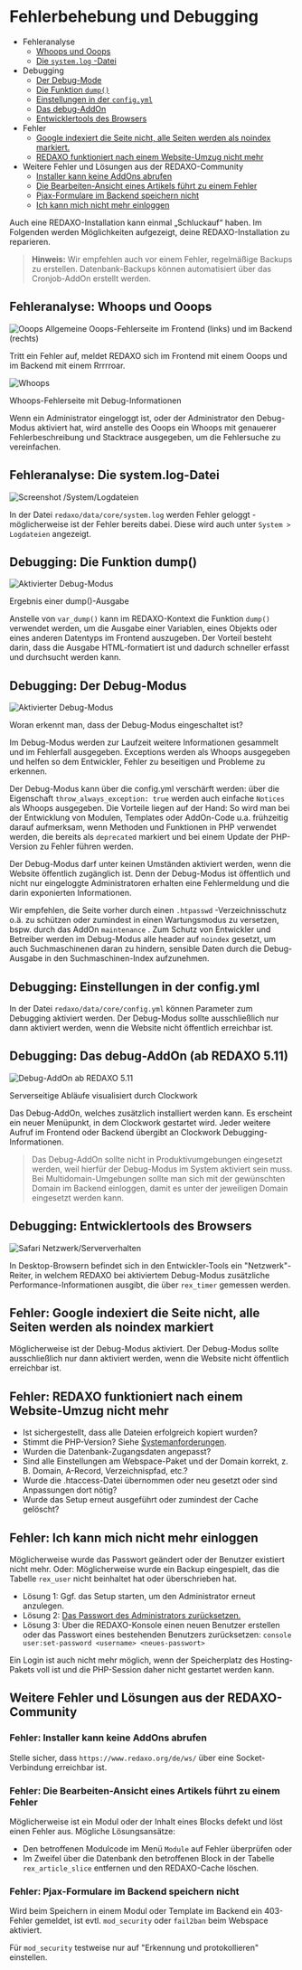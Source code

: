 # Fehlerbehebung und Debugging

* Fehleranalyse
  + [Whoops und Ooops](#ooops)
  + [Die `system.log` -Datei](#systemlog)
* Debugging
  + [Der Debug-Mode](#debugmode)
  + [Die Funktion `dump()` ](#dump)
  + [Einstellungen in der `config.yml` ](#configyml)
  + [Das debug-AddOn](#debugaddon)
  + [Entwicklertools des Browsers](#browser)
* Fehler
  + [Google indexiert die Seite nicht, alle Seiten werden als noindex markiert.](#googleindex)
  + [REDAXO funktioniert nach einem Website-Umzug nicht mehr](#moved)
* Weitere Fehler und Lösungen aus der REDAXO-Community
  + [Installer kann keine AddOns abrufen](#installer)
  + [Die Bearbeiten-Ansicht eines Artikels führt zu einem Fehler](#cture-edit-error)
  + [Pjax-Formulare im Backend speichern nicht](#pjax)
  + [Ich kann mich nicht mehr einloggen](#login)

Auch eine REDAXO-Installation kann einmal „Schluckauf“ haben. Im Folgenden werden Möglichkeiten aufgezeigt, deine REDAXO-Installation zu reparieren.

> **Hinweis:** Wir empfehlen auch vor einem Fehler, regelmäßige Backups zu erstellen. Datenbank-Backups können automatisiert über das Cronjob-AddOn erstellt werden.

<a name="ooops"></a>

## Fehleranalyse: Whoops und Ooops

![Ooops](/assets/v5.10.0-debug_ooops.png) Allgemeine Ooops-Fehlerseite im Frontend (links) und im Backend (rechts)

Tritt ein Fehler auf, meldet REDAXO sich im Frontend mit einem Ooops und im Backend mit einem Rrrrroar.

![Whoops](/assets/v5.10.0-debug_whooops.png)

 Whoops-Fehlerseite mit Debug-Informationen

Wenn ein Administrator eingeloggt ist, oder der Administrator den Debug-Modus aktiviert hat, wird anstelle des Ooops ein Whoops mit genauerer Fehlerbeschreibung und Stacktrace ausgegeben, um die Fehlersuche zu vereinfachen.

<a name="systemlog"></a>

## Fehleranalyse: Die **system.log**-Datei

![Screenshot /System/Logdateien](/assets/v5.10.0-debug_syslog.png)

In der Datei `redaxo/data/core/system.log` werden Fehler geloggt - möglicherweise ist der Fehler bereits dabei. Diese wird auch unter `System > Logdateien` angezeigt.

<a name="dump"></a>

## Debugging: Die Funktion **dump()**

![Aktivierter Debug-Modus](/assets/v5.10.0_debug_dump.png)

Ergebnis einer dump()-Ausgabe

Anstelle von `var_dump()` kann im REDAXO-Kontext die Funktion `dump()` verwendet werden, um die Ausgabe einer Variablen, eines Objekts oder eines anderen Datentyps im Frontend auszugeben. Der Vorteil besteht darin, dass die Ausgabe HTML-formatiert ist und dadurch schneller erfasst und durchsucht werden kann.

<a name="debugmode"></a>

## Debugging: Der Debug-Modus

![Aktivierter Debug-Modus](/assets/v5.10.0_debug.png)

Woran erkennt man, dass der Debug-Modus eingeschaltet ist?

Im Debug-Modus werden zur Laufzeit weitere Informationen gesammelt und im Fehlerfall ausgegeben. Exceptions werden als Whoops ausgegeben und helfen so dem Entwickler, Fehler zu beseitigen und Probleme zu erkennen.

Der Debug-Modus kann über die config.yml verschärft werden: über die Eigenschaft `throw_always_exception: true` werden auch einfache `Notices` als Whoops ausgegeben. Die Vorteile liegen auf der Hand: So wird man bei der Entwicklung von Modulen, Templates oder AddOn-Code u.a. frühzeitig darauf aufmerksam, wenn Methoden und Funktionen in PHP verwendet werden, die bereits als `deprecated` markiert und bei einem Update der PHP-Version zu Fehler führen werden.

Der Debug-Modus darf unter keinen Umständen aktiviert werden, wenn die Website öffentlich zugänglich ist. Denn der Debug-Modus ist öffentlich und nicht nur eingeloggte Administratoren erhalten eine Fehlermeldung und die darin exponierten Informationen.

Wir empfehlen, die Seite vorher durch einen `.htpasswd` -Verzeichnisschutz o.ä. zu schützen oder zumindest in einen Wartungsmodus zu versetzen, bspw. durch das AddOn `maintenance` . Zum Schutz von Entwickler und Betreiber werden im Debug-Modus alle header auf `noindex` gesetzt, um auch Suchmaschinenen daran zu hindern, sensible Daten durch die Debug-Ausgabe in den Suchmaschinen-Index aufzunehmen.

<a name="configyml"></a>

## Debugging: Einstellungen in der **config.yml**

In der Datei `redaxo/data/core/config.yml` können Parameter zum Debugging aktiviert werden. Der Debug-Modus sollte ausschließlich nur dann aktiviert werden, wenn die Website nicht öffentlich erreichbar ist.

<a name="debugaddon"></a>

## Debugging: Das debug-AddOn (ab REDAXO 5.11)

![Debug-AddOn ab REDAXO 5.11](/assets/v5.11.0-debug_addon.png)

 Serverseitige Abläufe visualisiert durch Clockwork

Das Debug-AddOn, welches zusätzlich installiert werden kann. Es erscheint ein neuer Menüpunkt, in dem Clockwork gestartet wird. Jeder weitere Aufruf im Frontend oder Backend übergibt an Clockwork Debugging-Informationen.

> Das Debug-AddOn sollte nicht in Produktivumgebungen eingesetzt werden, weil hierfür der Debug-Modus im System aktiviert sein muss. Bei Multidomain-Umgebungen sollte man sich mit der gewünschten Domain im Backend einloggen, damit es unter der jeweiligen Domain eingesetzt werden kann.

<a name="browser"></a>

## Debugging: Entwicklertools des Browsers

![Safari Netzwerk/Serververhalten](/assets/v5.10.0-browser_network.png)

In Desktop-Browsern befindet sich in den Entwickler-Tools ein "Netzwerk"-Reiter, in welchem REDAXO bei aktiviertem Debug-Modus zusätzliche Performance-Informationen ausgibt, die über `rex_timer` gemessen werden.

<a name="googleindex"></a>

## Fehler: Google indexiert die Seite nicht, alle Seiten werden als noindex markiert

Möglicherweise ist der Debug-Modus aktiviert. Der Debug-Modus sollte ausschließlich nur dann aktiviert werden, wenn die Website nicht öffentlich erreichbar ist.

<a name="moved"></a>

## Fehler: REDAXO funktioniert nach einem Website-Umzug nicht mehr

* Ist sichergestellt, dass alle Dateien erfolgreich kopiert wurden?
* Stimmt die PHP-Version? Siehe [Systemanforderungen](https://redaxo.org/download/core/).
* Wurden die Datenbank-Zugangsdaten angepasst?
* Sind alle Einstellungen am Webspace-Paket und der Domain korrekt, z. B. Domain, A-Record, Verzeichnispfad, etc.?
* Wurde die .htaccess-Datei übernommen oder neu gesetzt oder sind Anpassungen dort nötig?
* Wurde das Setup erneut ausgeführt oder zumindest der Cache gelöscht?

<a name="login"></a>

## Fehler: Ich kann mich nicht mehr einloggen

Möglicherweise wurde das Passwort geändert oder der Benutzer existiert nicht mehr. Oder: Möglicherweise wurde ein Backup eingespielt, das die Tabelle `rex_user` nicht beinhaltet hat oder überschrieben hat.

* Lösung 1: Ggf. das Setup starten, um den Administrator erneut anzulegen.
* Lösung 2: [Das Passwort des Administrators zurücksetzen.](https://redaxo.org/doku/master/passwort-vergessen)
* Lösung 3: Über die REDAXO-Konsole einen neuen Benutzer erstellen oder das Passwort eines bestehenden Benutzers zurücksetzen: `console user:set-password <username> <neues-passwort>` 

Ein Login ist auch nicht mehr möglich, wenn der Speicherplatz des Hosting-Pakets voll ist und die PHP-Session daher nicht gestartet werden kann.

<a name="community"></a>

## Weitere Fehler und Lösungen aus der REDAXO-Community

<a name="installer"></a>

### Fehler: Installer kann keine AddOns abrufen

Stelle sicher, dass `https://www.redaxo.org/de/ws/` über eine Socket-Verbindung erreichbar ist.

<a name="structure-edit-error"></a>

### Fehler: Die Bearbeiten-Ansicht eines Artikels führt zu einem Fehler

Möglicherweise ist ein Modul oder der Inhalt eines Blocks defekt und löst einen Fehler aus. Mögliche Lösungsansätze:

* Den betroffenen Modulcode im Menü `Module` auf Fehler überprüfen oder
* Im Zweifel über die Datenbank den betroffenen Block in der Tabelle `rex_article_slice` entfernen und den REDAXO-Cache löschen.

<a name="pjax"></a>

### Fehler: Pjax-Formulare im Backend speichern nicht

Wird beim Speichern in einem Modul oder Template im Backend ein 403-Fehler gemeldet, ist evtl. `mod_security` oder `fail2ban` beim Webspace aktiviert.

Für `mod_security` testweise nur auf "Erkennung und protokollieren" einstellen.
